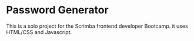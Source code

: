 # Password Generator

This is a solo project for the Scrimba frontend developer Bootcamp. it uses HTML/CSS and Javascript.
